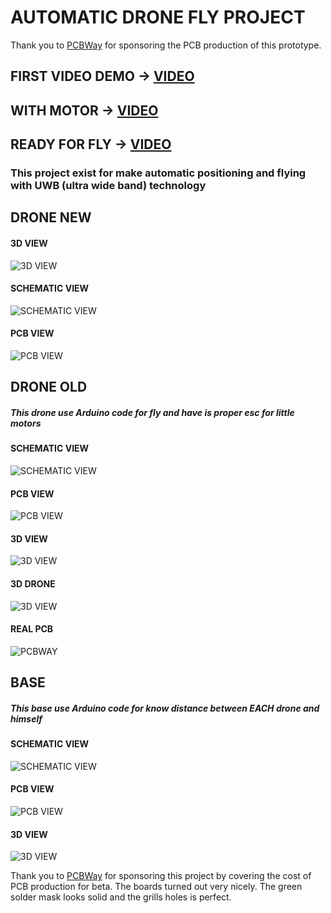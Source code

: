 # AUTOMATIC DRONE FLY PROJECT

Thank you to [PCBWay](https://www.pcbway.com/) for sponsoring the PCB production of this prototype.

## FIRST VIDEO DEMO -> [VIDEO](https://youtube.com/shorts/m3bDPPfCCp4?feature=share)

## WITH MOTOR -> [VIDEO](https://youtube.com/shorts/Sa2Nf204R9k?feature=share)

## READY FOR FLY -> [VIDEO](https://www.youtube.com/shorts/XvAniwky4LE?feature=share)

### This project exist for make automatic positioning and flying with UWB (ultra wide band) technology

## DRONE NEW
#### 3D VIEW

![3D VIEW](new_drone/3d.PNG)

#### SCHEMATIC VIEW

![SCHEMATIC VIEW](new_drone/schematic.PNG)

#### PCB VIEW

![PCB VIEW](new_drone/pcb.PNG)

## DRONE OLD

##### This drone use Arduino code for fly and have is proper esc for little motors

#### SCHEMATIC VIEW

![SCHEMATIC VIEW](drone/schematic_pcb.png?raw=true)

#### PCB VIEW

![PCB VIEW](drone/pcb.png?raw=true)

#### 3D VIEW

![3D VIEW](drone/3d_pcb.png?raw=true)

#### 3D DRONE

![3D VIEW](drone/drone_3D.png?raw=true)

#### REAL PCB 

![PCBWAY](drone/pcbway.jpg?raw=true)

## BASE

##### This base use Arduino code for know distance between EACH drone and himself

#### SCHEMATIC VIEW

![SCHEMATIC VIEW](base/base_with_battery/schematic_pcb.png?raw=true)

#### PCB VIEW

![PCB VIEW](base/base_with_battery/pcb.png?raw=true)

#### 3D VIEW

![3D VIEW](base/base_with_battery/3d_pcb.png?raw=true)

Thank you to [PCBWay](https://www.pcbway.com/) for sponsoring this project by covering the cost of PCB production for beta. The boards turned out very nicely. The green solder mask looks solid and the grills holes is perfect.